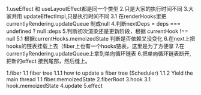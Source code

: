 1.useEffect 和 useLayoutEffect都是同一个类型
2.只是大家的执行时间不同
3.大家共用 updateEffectImpl,只是执行时间不同
3.1 在renderHooks里把 currentlyRendering.updateQueue 制成null
4.判断nextDeps = deps === undefined ? null :deps
5.判断初次渲染还是更新阶段，根据 currentHook !== null
5.1 根据currentHooks.memoizedState 判断是否依赖又没变化 
6.在next上把 hooks的链表挂载上去（fiber上也有一个hooks链表，这里是为了方便拿
7.在currentlyRendering.updateQueue上拿到单向循环链表
6.把单向循环链表断开,把新的effect 接到尾部，然后缝上。



1.fiber
1.1 fiber tree
1.1.1 how to update a fiber tree (Scheduler)
1.1.2 Yield the main thread
1.1 fiber.memoizedState
2.fiberRoot
3.hook
3.1  hook.memoizedState
4.update
5.effect

